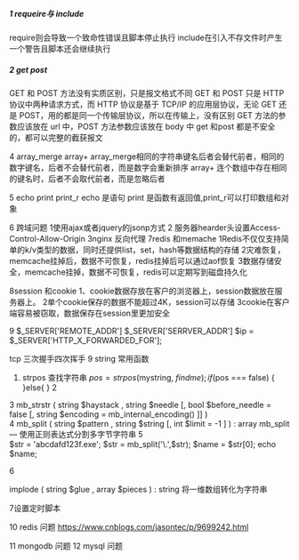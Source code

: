 ##### 1 requeire与 include

require则会导致一个致命性错误且脚本停止执行
include在引入不存文件时产生一个警告且脚本还会继续执行
    

##### 2 get post

GET 和 POST 方法没有实质区别，只是报文格式不同
GET 和 POST 只是 HTTP 协议中两种请求方式，而 HTTP 协议是基于 TCP/IP 的应用层协议，无论 GET 还是 POST，用的都是同一个传输层协议，所以在传输上，没有区别
GET 方法的参数应该放在 url 中，POST 方法参数应该放在 body 中
get 和post 都是不安全的，都可以完整的截获报文



4 array_merge array+
array_merge相同的字符串键名后者会替代前者，相同的数字键名，后者不会替代前者，而是数字会重新排序
array+ 连个数组中存在相同的键名时，后者不会取代前者，而是忽略后者

5 echo print print_r
echo 是语句 print 是函数有返回值,print_r可以打印数组和对象


6 跨域问题
1使用ajax或者jquery的jsonp方式
2 服务器hearder头设置Access-Control-Allow-Origin
3nginx 反向代理
7redis 和memache
1Redis不仅仅支持简单的k/v类型的数据，同时还提供list，set，hash等数据结构的存储
2灾难恢复，memcache挂掉后，数据不可恢复，redis挂掉后可以通过aof恢复
3数据存储安全，memcache挂掉，数据不可恢复，redis可以定期写到磁盘持久化

8session 和cookie
1、cookie数据存放在客户的浏览器上，session数据放在服务器上。
2单个cookie保存的数据不能超过4K，session可以存储
3cookie在客户端容易被窃取，数据保存在session里更加安全

9
$_SERVER['REMOTE_ADDR']
$_SERVER['SERRVER_ADDR']
$ip = $_SERVER['HTTP_X_FORWARDED_FOR'];



tcp 三次握手四次挥手
9 string 常用函数

1.  strpos 查找字符串
$pos = strpos($mystring, $findme);
if ($pos === false) {
}else{
}
2   

<?php
$rest = substr("abcdef", 0, -1);  // 返回 "abcde"
$rest = substr("abcdef", 2, -1);  // 返回 "cde"
$rest = substr("abcdef", 4, -4);  // 返回 ""
$rest = substr("abcdef", -3, -1); // 返回 "de"
?>

3 mb_strstr ( string $haystack , string $needle [, bool $before_needle = false [, string $encoding = mb_internal_encoding() ]] )  
4 mb_split ( string $pattern , string $string [, int $limit = -1 ] ) : array mb_split — 使用正则表达式分割多字节字符串
5  
$str = 'abcdafd123f.exe';
$str = mb_split('\.',$str);
$name = $str[0];
echo $name;

6

implode ( string $glue , array $pieces ) : string 将一维数组转化为字符串

7设置定时脚本

10 redis 问题
https://www.cnblogs.com/jasontec/p/9699242.html

11 mongodb 问题
12 mysql 问题

